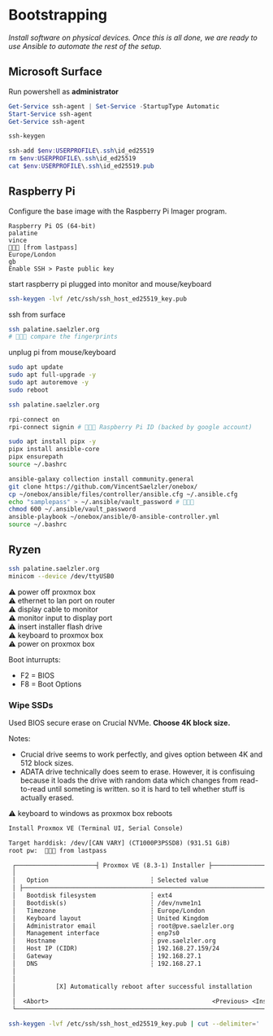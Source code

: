 # Bootstrapping

*Install software on physical devices. Once this is all done, we are ready to use Ansible to automate the rest of the setup.*

## Microsoft Surface

Run powershell as **administrator**

```powershell
Get-Service ssh-agent | Set-Service -StartupType Automatic
Start-Service ssh-agent
Get-Service ssh-agent

ssh-keygen

ssh-add $env:USERPROFILE\.ssh\id_ed25519
rm $env:USERPROFILE\.ssh\id_ed25519
cat $env:USERPROFILE\.ssh\id_ed25519.pub
```

## Raspberry Pi

Configure the base image with the Raspberry Pi Imager program.

```
Raspberry Pi OS (64-bit)
palatine
vince
🚨🚨🚨 [from lastpass]
Europe/London
gb
Enable SSH > Paste public key
```

start raspberry pi plugged into monitor and mouse/keyboard

```sh
ssh-keygen -lvf /etc/ssh/ssh_host_ed25519_key.pub
```

ssh from surface

```sh
ssh palatine.saelzler.org
# 🚨🚨🚨 compare the fingerprints
```

unplug pi from mouse/keyboard

```sh
sudo apt update
sudo apt full-upgrade -y
sudo apt autoremove -y
sudo reboot
```

```sh
ssh palatine.saelzler.org

rpi-connect on
rpi-connect signin # 🚨🚨🚨 Raspberry Pi ID (backed by google account)

sudo apt install pipx -y
pipx install ansible-core
pipx ensurepath
source ~/.bashrc

ansible-galaxy collection install community.general
git clone https://github.com/VincentSaelzler/onebox/
cp ~/onebox/ansible/files/controller/ansible.cfg ~/.ansible.cfg
echo "samplepass" > ~/.ansible/vault_password # 🚨🚨🚨
chmod 600 ~/.ansible/vault_password
ansible-playbook ~/onebox/ansible/0-ansible-controller.yml
source ~/.bashrc
```

## Ryzen

```sh
ssh palatine.saelzler.org
minicom --device /dev/ttyUSB0
```

⚠️ power off proxmox box  
⚠️ ethernet to lan port on router  
⚠️ display cable to monitor  
⚠️ monitor input to display port  
⚠️ insert installer flash drive  
⚠️ keyboard to proxmox box  
⚠️ power on proxmox box  

Boot inturrupts:

* F2 = BIOS
* F8 = Boot Options

### Wipe SSDs

Used BIOS secure erase on Crucial NVMe. **Choose 4K block size.**

Notes:

* Crucial drive seems to work perfectly, and gives option between 4K and 512 block sizes.
* ADATA drive technically does seem to erase. However, it is confisuing because it loads the drive with random data which changes from read-to-read until someting is written. so it is hard to tell whether stuff is actually erased.

⚠️ keyboard to windows as proxmox box reboots  

```txt
Install Proxmox VE (Terminal UI, Serial Console)

Target harddisk: /dev/[CAN VARY] (CT1000P3PSSD8) (931.51 GiB)
root pw:  🚨🚨🚨 from lastpass

 ┌──────────────────────┤ Proxmox VE (8.3-1) Installer ├──────────────────────┐
 │                                                                            │
 │   Option                            ┆ Selected value                       │
 │ ├────────────────────────────────────────────────────────────────────────┤ │
 │   Bootdisk filesystem               ┆ ext4                                 │
 │   Bootdisk(s)                       ┆ /dev/nvme1n1                         │
 │   Timezone                          ┆ Europe/London                        │
 │   Keyboard layout                   ┆ United Kingdom                       │
 │   Administrator email               ┆ root@pve.saelzler.org                │
 │   Management interface              ┆ enp7s0                               │
 │   Hostname                          ┆ pve.saelzler.org                     │
 │   Host IP (CIDR)                    ┆ 192.168.27.159/24                    │
 │   Gateway                           ┆ 192.168.27.1                         │
 │   DNS                               ┆ 192.168.27.1                         │
 │                                                                            │
 │                                                                            │
 │           [X] Automatically reboot after successful installation           │
 │                                                                            │
 │  <Abort>                                             <Previous> <Install>  │
 └────────────────────────────────────────────────────────────────────────────┘
```

```sh
ssh-keygen -lvf /etc/ssh/ssh_host_ed25519_key.pub | cut --delimiter=' ' --fields=2
```
